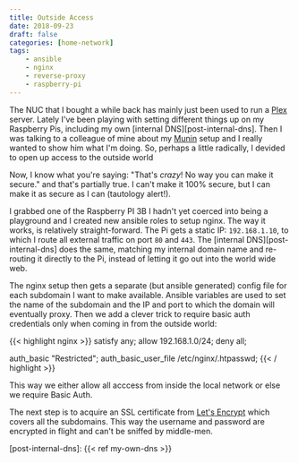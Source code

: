 ```yaml
---
title: Outside Access
date: 2018-09-23
draft: false
categories: [home-network]
tags: 
    - ansible
    - nginx
    - reverse-proxy 
    - raspberry-pi
---
```


The NUC that I bought a while back has mainly just been used to run a [Plex][plex] server. Lately I've been playing with setting different things up on my Raspberry Pis, including my own [internal DNS][post-internal-dns]. Then I was talking to a colleague of mine about my [Munin][munin] setup and I really wanted to show him what I'm doing. So, perhaps a little radically, I devided to open up access to the outside world

Now, I know what you're saying: "That's _crazy_! No way you can make it secure." and that's partially true. I can't make it 100% secure, but I can make it as secure as I can (tautology alert!).

I grabbed one of the Raspberry PI 3B I hadn't yet coerced into being a playground and I created new ansible roles to setup nginx. The way it works, is relatively straight-forward. The Pi gets a static IP: `192.168.1.10`, to which I route all external traffic on port `80` and `443`. The [internal DNS][post-internal-dns] does the same, matching my internal domain name and re-routing it directly to the Pi, instead of letting it go out into the world wide web.

The nginx setup then gets a separate (but ansible generated) config file for each subdomain I want to make available. Ansible variables are used to set the name of the subdomain and the IP and port to which the domain will eventually proxy. Then we add a clever trick to require basic auth credentials only when coming in from the outside world:

{{< highlight nginx >}}
satisfy any;
allow 192.168.1.0/24;
deny all;

auth_basic "Restricted";
auth_basic_user_file /etc/nginx/.htpasswd;
{{< / highlight >}}

This way we either allow all acccess from inside the local network or else we require Basic Auth.

The next step is to acquire an SSL certificate from [Let's Encrypt][lets-encrypt] which covers all the subdomains. This way the username and password are encrypted in flight and can't be sniffed by middle-men.

[plex]: https://plex.tv/
[lets-encrypt]: https://letsencrypt.org/
[munin]: http://munin-monitoring.org/
[post-internal-dns]: {{< ref my-own-dns >}}
